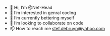 - 👋 Hi, I’m @Net-Head
- 👀 I’m interested in genral coding 
- 🌱 I’m currently bettering myself
- 💞️ I’m looking to collaborate on code
- 📫 How to reach me stef.debruyn@yahoo.com

<!---
Net-Head/Net-Head is a ✨ special ✨ repository because its `README.md` (this file) appears on your GitHub profile.
You can click the Preview link to take a look at your changes.
--->

